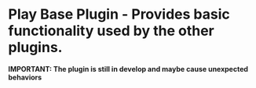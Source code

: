 # Play Base Plugin - Provides basic functionality used by the other plugins.

**IMPORTANT: The plugin is still in develop and maybe cause unexpected behaviors**